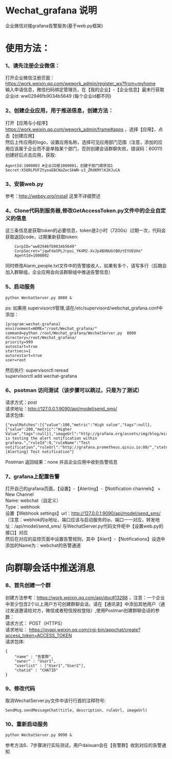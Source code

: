# Wechat_grafana 说明
企业微信对接grafana告警服务(基于web.py框架)

# 使用方法：
### 1、请先注册企业微信：
打开企业微信注册页面：https://work.weixin.qq.com/wework_admin/register_wx?from=myhome  
输入申请信息，微信扫码绑定管理员，在【我的企业】-【企业信息】最末行获取企业id: ww02946fb9034b5649 (每个企业id都不同)


### 2、创建企业应用，用于推送信息，创建方法：
打开【应用与小程序】https://work.weixin.qq.com/wework_admin/frame#apps ，选择【应用】，点击【创建应用】  
然后上传应用的logo，设置应用名称，选择可见应用部门范围（注意，添加的应用应该属于企业而不是单独某个部门，否则创建会话群聊失败，错误码：60011)  
创建好后点击应用，获取:  
```
AgentId:1000003 #企业ID是1000001，创建子部门顺序加1  
Secret:X56RLPUFZYyoaEBCNaZecSkWN-s3_ZRdKMYlK2KJuCA  
```
### 3、安装web.py 
参考：http://webpy.org/install  这里不详细赘述

### 4、Clone代码到服务器,修改GetAccessToken.py文件中的企业自定义的信息
这三条信息是获取token的必要信息，token是2小时（7200s）过期一次，代码会获取返回code，过期重新获取token:  
```
    CorpID="ww02946fb9034b5649"  
    CorpSecret="jqwFdaSPLJrpoi_YK4M2-XvJp4BXNUGtB0ztEYUEUXo"  
    AgentId=1000002  
```
同时修改Alarm_people.txt文件中的告警接收人，如果有多个，请写多行（后期会加入群聊组，企业应用会向该群聊组中推送告警信息）  
### 5、启动服务
    python WechatServer.py 8080 &

ps: 如果用 supervisorctl管理,请在/etc/supervisord/webchat_grafana.conf中添加：
```
[program:wechat-grafana]  
environment=HOME="/root/Wechat_grafana/"  
command=python /root/Wechat_grafana/WechatServer.py  8080  
directory=/root/Wechat_grafana/  
priority=999  
autostart=true  
startsecs=1  
autorestart=true  
user=root  
```
然后执行:
    supervisorctl reread  
    supervisorctl add wechat-grafana  


### 6、psotman 访问测试（该步骤可以跳过，只是为了测试）
请求方式：post  
请求地址：http://127.0.0.1:9090/api/model/send_sms/  
请求包体:
```
{"evalMatches":[{"value":100,"metric":"High value","tags":null},{"value":200,"metric":"Higher Value","tags":null}],"imageUrl":"http://grafana.org/assets/img/blog/mixed_styles.png","message":"Someone is testing the alert notification within grafana.","ruleId":0,"ruleName":"Test notification","ruleUrl":"http://grafana.prometheus.qiniu.io:80/","state":"alerting","title":"[Alerting] Test notification"}
```
  
Postman 返回结果：none  并且企业应用中收到告警信息

### 7、grafana上配置告警
打开自己的grafana页面，【设置】-【Alerting】-【Notification channels】 + New Channel  
Name: webchat（自定义）  
Type：webhook  
设置【Webhook settings】url：http://127.0.0.1:9090/api/model/send_sms/ （注意：webhok的ip地址、端口应该与启动服务的ip、端口一一对应，转发地址：/api/model/send_sms/ 与WechatServer.py代码文件呢中【设置web.py的接口】对应    
然后在对应的监控页面中设置告警规则，其中【Alert】-【Notifications】设选中添加的Name为：webchat的告警通道

# 向群聊会话中推送消息 
### 8、首先创建一个群
创建方法参考：https://work.weixin.qq.com/api/doc#13288 ，注意：一个企业中至少包含2个以上用户方可创建群聊会话，请在【通讯录】中添加其他用户（通
过发送邀请给对方，微信或者短信授权登陆）,使用Postman创建群聊会话的参数：  
请求方式： POST（HTTPS）  
请求地址： https://qyapi.weixin.qq.com/cgi-bin/appchat/create?access_token=ACCESS_TOKEN  
请求包体:  
```
{
    "name" : "告警群",
    "owner" : "User1",
    "userlist" : ["User1","User2"],
    "chatid" : "CHATID"
}
```

### 9、修改代码
取消WechatServer.py文件中该行行首的注释符号: 
 
    SendMsg.sendMessageChat(title, description, ruleUrl, imageUrl)

### 10、重新启动服务
    python WechatServer.py 9090 &  
参考方法6、7步骤进行实际测试，用户daixuan会在【告警群】收到对应的告警通知

